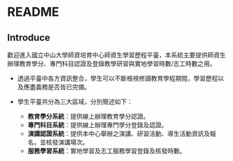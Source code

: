 # README

## Introduce

歡迎進入國立中山大學師資培育中心師資生學習歷程平臺，本系統主要提供師資生辦理教育學分、專門科目認證及登錄教學研習與實地學習時數/志工時數之用。

- 透過平臺中各方資訊整合，學生可以不斷檢視修讀教育學程期間，學習歷程以及應盡義務是否皆已完備。

- 學生平臺共分為三大區域，分別簡述如下：

  - **教育學分系統**：提供線上辦理教育學分認證。
  - **專門科目系統**：提供線上辦理專門學分登錄及認證。
  - **演講認證系統**：提供本中心舉辦之演講、研習活動、導生活動資訊及報名，並核發演講場次。
  - **服務學習系統**：實地學習及志工服務學習登錄及核發時數。
